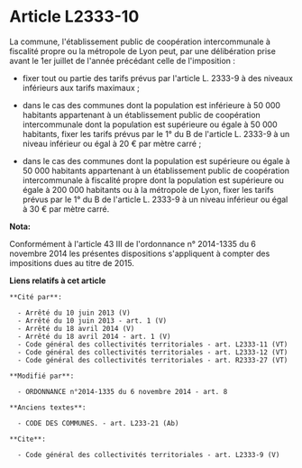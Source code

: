 # Article L2333-10

La commune, l'établissement public de coopération intercommunale à fiscalité propre ou la métropole de Lyon peut, par une
délibération prise avant le 1er juillet de l'année précédant celle de l'imposition :

- fixer tout ou partie des tarifs prévus par l'article L. 2333-9 à des niveaux inférieurs aux tarifs maximaux ;

- dans le cas des communes dont la population est inférieure à 50 000 habitants appartenant à un établissement public de
coopération intercommunale dont la population est supérieure ou égale à 50 000 habitants, fixer les tarifs prévus par le 1°
du B de l'article L. 2333-9 à un niveau inférieur ou égal à 20 € par mètre carré ;

- dans le cas des communes dont la population est supérieure ou égale à 50 000 habitants appartenant à un établissement
public de coopération intercommunale à fiscalité propre dont la population est supérieure ou égale à 200 000 habitants ou à
la métropole de Lyon, fixer les tarifs prévus par le 1° du B de l'article L. 2333-9 à un niveau inférieur ou égal à 30 € par
mètre carré.

**Nota:**

Conformément à l'article 43 III de l'ordonnance n° 2014-1335 du 6 novembre 2014 les présentes dispositions s'appliquent à
compter des impositions dues au titre de 2015.

**Liens relatifs à cet article**

	**Cité par**:

	  - Arrêté du 10 juin 2013 (V)
	  - Arrêté du 10 juin 2013 - art. 1 (V)
	  - Arrêté du 18 avril 2014 (V)
	  - Arrêté du 18 avril 2014 - art. 1 (V)
	  - Code général des collectivités territoriales - art. L2333-11 (VT)
	  - Code général des collectivités territoriales - art. L2333-12 (VT)
	  - Code général des collectivités territoriales - art. R2333-27 (VT)

	**Modifié par**:

	  - ORDONNANCE n°2014-1335 du 6 novembre 2014 - art. 8

	**Anciens textes**:

	  - CODE DES COMMUNES. - art. L233-21 (Ab)

	**Cite**:

	  - Code général des collectivités territoriales - art. L2333-9 (V)
